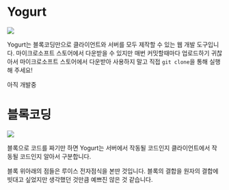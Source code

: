 # Yogurt

![](https://media.discordapp.net/attachments/1203010358642737192/1203010371477049434/image.png?ex=65cf89b7&is=65bd14b7&hm=e4e7632cd01cd50e4d5d37ec41bd30dde809ce0eb9003d3e51ba8b452f1b6db9&=&format=webp&quality=lossless&width=1426&height=1186)

Yogurt는 블록코딩만으로 클라이언트와 서버를 모두 제작할 수 있는 웹 개발 도구입니다. 마이크로소프트 스토어에서 다운받을 수 있지만 매번 커밋할때마다 업로드하기 귀찮아서 마이크로소프트 스토어에서 다운받아 사용하지 말고 직접 `git clone`을 통해 실행해 주세요!

아직 개발중

# 블록코딩

![](https://media.discordapp.net/attachments/1203010358642737192/1203011851496202240/image.png?ex=65cf8b18&is=65bd1618&hm=8aface990225fc7b371160374c9ced2b4aa14d8836bc903d6a1226d5d8e56ebc&=&format=webp&quality=lossless&width=2160&height=902)

블록으로 코드를 짜기만 하면 Yogurt는 서버에서 작동될 코드인지 클라이언트에서 작동될 코드인지 알아서 구분합니다.

블록 위아래의 점들은 루이스 전자점식을 본딴 것입니다. 블록의 결합을 원자의 결합에 빗대고 싶었지만 생각했던 것만큼 예쁘진 않은 것 같습니다.
